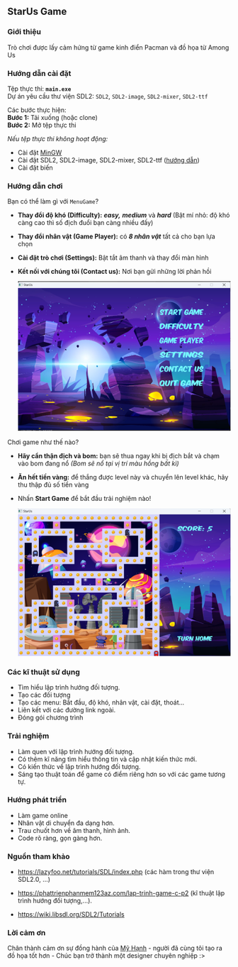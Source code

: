 ## StarUs Game

### Giới thiệu
Trò chơi được lấy cảm hứng từ game kinh điển Pacman và đồ họa từ Among Us

### Hướng dẫn cài đặt
Tệp thực thi: **`main.exe`**\
Dự án yêu cầu thư viện SDL2: `SDL2`, `SDL2-image`, `SDL2-mixer`, `SDL2-ttf`

Các bước thực hiện: \
**Bước 1:** Tải xuống (hoặc clone)\
**Bước 2:** Mở tệp thực thi

_Nếu tệp thực thi không hoạt động:_
* Cài đặt [MinGW](https://sourceforge.net/projects/mingw-w64/files/?fbclid=IwAR30hhz3qYWvjtJ8y_EqAxYe1xOTSYFKWDtmlO_T5EDLrlumbSDrOrDFMIk) 
* Cài đặt SDL2, SDL2-image, SDL2-mixer, SDL2-ttf ([hướng dẫn](https://phattrienphanmem123az.com/lap-trinh-game-cpp/bai-1-gioi-thieu-cai-dat.html))
* Cài đặt biến

### Hướng dẫn chơi

Bạn có thể làm gì với `MenuGame`?
 * **Thay đổi độ khó (Difficulty):** ***easy,*** ***medium*** và ***hard*** (Bật mí nhỏ: độ khó càng cao thì số địch đuổi bạn càng nhiều đấy) 
 * **Thay đổi nhân vật (Game Player):** có ***8 nhân vật*** tất cả cho bạn lựa chọn
 * **Cài đặt trò chơi (Settings):** Bật tắt âm thanh và thay đổi màn hình
 * **Kết nối với chúng tôi (Contact us):** Nơi bạn gửi những lời phản hồi
 
    ![menugame](data/ImageMenu.png)

Chơi game như thế nào?

 * **Hãy cẩn thận địch và bom:** bạn sẽ thua ngay khi bị địch bắt và chạm vào bom đang nổ _(Bom sẽ nổ tại vị trí màu hồng bất kì)_
 * **Ăn hết tiền vàng:** để thắng được level này và chuyển lên level khác, hãy thu thập đủ số tiền vàng
 * Nhấn **Start Game** để bắt đầu trải nghiệm nào!

    ![gameimage](data/ImageGame.png)


### Các kĩ thuật sử dụng

- Tìm hiểu lập trình hướng đối tượng.
- Tạo các đối tượng
- Tạo các menu: Bắt đầu, độ khó, nhân vật, cài đặt, thoát...
- Liên kết với các đường link ngoài.
- Đóng gói chương trình 

### Trải nghiệm

- Làm quen với lập trình hướng đối tượng.
- Có thêm kĩ năng tìm hiểu thông tin và cập nhật kiến thức mới.
- Có kiến thức về lập trình hướng đối tượng.
- Sáng tạo thuật toán để game có điểm riêng hơn so với các game tương tự.

### Hướng phát triển
- Làm game online 
- Nhân vật di chuyển đa dạng hơn.
- Trau chuốt hơn về âm thanh, hình ảnh.
- Code rõ ràng, gọn gàng hơn.

### Nguồn tham khảo
- https://lazyfoo.net/tutorials/SDL/index.php (các hàm trong thư viện SDL2.0, ...)

- https://phattrienphanmem123az.com/lap-trinh-game-c-p2 (kĩ thuật lập trình hướng đối tượng,...).
- https://wiki.libsdl.org/SDL2/Tutorials

### Lời cảm ơn
Chân thành cảm ơn sự đồng hành của [Mỹ Hạnh](https://www.facebook.com/profile.php?id=100024650258522) - người đã cùng tôi tạo ra đồ họa tốt hơn - Chúc bạn trở thành một designer chuyên nghiệp :>

